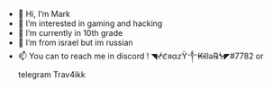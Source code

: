 - 👋 Hi, I’m Mark
- 👀 I’m interested in gaming and hacking
- 🌱 I’m currently in 10th grade
- 💞️ I’m from israel but im russian
- 📫 You can to reach me in discord !             ◥ᖫℭяα𝕫Ÿ༒₭ɨllǝ℞ᖭ◤#7782 or telegram Trav4ikk

<!---
GamerNamedMark/GamerNamedMark is a ✨ special ✨ repository because its `README.md` (this file) appears on your GitHub profile.
You can click the Preview link to take a look at your changes.
--->
